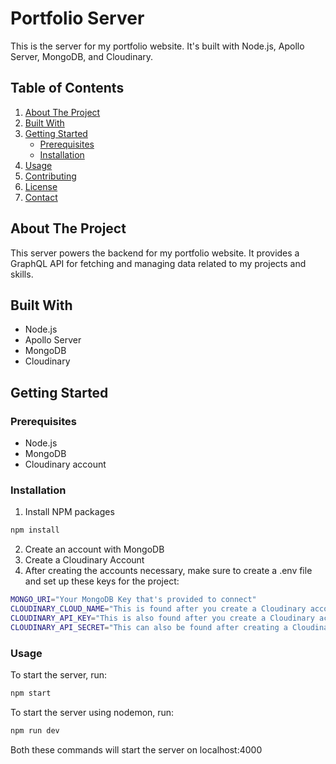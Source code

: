 # Portfolio Server

This is the server for my portfolio website. It's built with Node.js, Apollo Server, MongoDB, and Cloudinary.

## Table of Contents

1. [About The Project](#about-the-project)
2. [Built With](#built-with)
3. [Getting Started](#getting-started)
   - [Prerequisites](#prerequisites)
   - [Installation](#installation)
4. [Usage](#usage)
5. [Contributing](#contributing)
6. [License](#license)
7. [Contact](#contact)

## About The Project

This server powers the backend for my portfolio website. It provides a GraphQL API for fetching and managing data related to my projects and skills.

## Built With

- Node.js
- Apollo Server
- MongoDB
- Cloudinary

## Getting Started

### Prerequisites

- Node.js
- MongoDB
- Cloudinary account

### Installation

1. Install NPM packages
  ```sh
  npm install
  ```
2. Create an account with MongoDB
3. Create a Cloudinary Account
4. After creating the accounts necessary, make sure to create a .env file and set up these keys for the project:
```sh
MONGO_URI="Your MongoDB Key that's provided to connect"
CLOUDINARY_CLOUD_NAME="This is found after you create a Cloudinary account"
CLOUDINARY_API_KEY="This is also found after you create a Cloudinary account"
CLOUDINARY_API_SECRET="This can also be found after creating a Cloudinary account"
```

### Usage

To start the server, run:
  ```sh
  npm start
  ```

To start the server using nodemon, run:
  ```sh
  npm run dev
  ```
Both these commands will start the server on localhost:4000